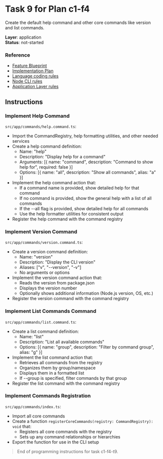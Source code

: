 # Task 9 for Plan c1-f4

Create the default help command and other core commands like version and list commands.

**Layer**: application  
**Status**: not-started

### Reference

- [Feature Blueprint](/docs/f4-command-handling.blueprint.md)
- [Implementation Plan](/containers/c1-node-cli/docs/f4-command-handling.plan.md)
- [Language coding rules](/containers/c1-node-cli/.ai/rules/0-typescript.rules.md)  
- [Node CLI rules](/containers/c1-node-cli/.ai/rules/1-node-cli.rules.md)
- [Application Layer rules](/containers/c1-node-cli/.ai/rules/4-application-layer.rules.md)

## Instructions

### Implement Help Command

`src/app/commands/help.command.ts`:
- Import the CommandRegistry, help formatting utilities, and other needed services
- Create a help command definition:
  - Name: "help"
  - Description: "Display help for a command"
  - Arguments: [{ name: "command", description: "Command to show help for", required: false }]
  - Options: [{ name: "all", description: "Show all commands", alias: "a" }]
- Implement the help command action that:
  - If a command name is provided, show detailed help for that command
  - If no command is provided, show the general help with a list of all commands
  - If the --all flag is provided, show detailed help for all commands
  - Use the help formatter utilities for consistent output
- Register the help command with the command registry

### Implement Version Command

`src/app/commands/version.command.ts`:
- Create a version command definition:
  - Name: "version"
  - Description: "Display the CLI version"
  - Aliases: ["v", "--version", "-v"]
  - No arguments or options
- Implement the version command action that:
  - Reads the version from package.json
  - Displays the version number
  - Optionally shows additional information (Node.js version, OS, etc.)
- Register the version command with the command registry

### Implement List Commands Command

`src/app/commands/list.command.ts`:
- Create a list command definition:
  - Name: "list"
  - Description: "List all available commands"
  - Options: [{ name: "group", description: "Filter by command group", alias: "g" }]
- Implement the list command action that:
  - Retrieves all commands from the registry
  - Organizes them by group/namespace
  - Displays them in a formatted list
  - If --group is specified, filter commands by that group
- Register the list command with the command registry

### Implement Commands Registration

`src/app/commands/index.ts`:
- Import all core commands
- Create a function `registerCoreCommands(registry: CommandRegistry): void` that:
  - Registers all core commands with the registry
  - Sets up any command relationships or hierarchies
- Export the function for use in the CLI setup

> End of programming instructions for task c1-f4-t9. 